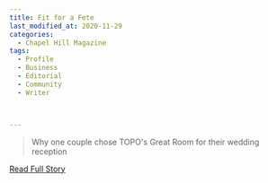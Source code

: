 ```yaml
---
title: Fit for a Fete
last_modified_at: 2020-11-29
categories:
  - Chapel Hill Magazine
tags:
  - Profile
  - Business
  - Editorial 
  - Community
  - Writer



---
```


> Why one couple chose TOPO's Great Room for their wedding reception

<a href="https://issuu.com/shannonmedia/docs/chmissuujulyaug/76" target="_blank">Read Full Story</a>
